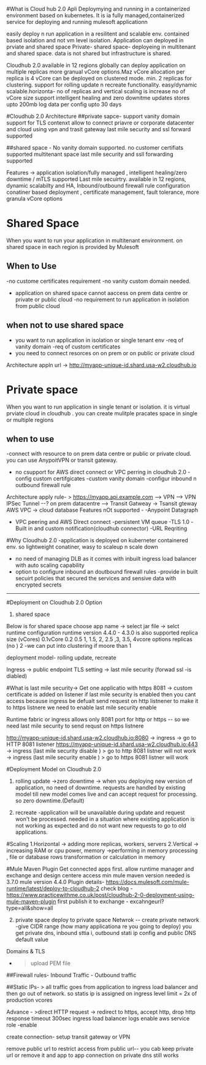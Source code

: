 #What is Cloud hub 2.0
Apli Deploymying and running in a containerized environment based on kubernetes. It is ia fully managed,containerized service for deploying and running mulesoft applicationn

easily deploy n run application in a resilitent and scalable env.
contained based isolation and not vm level isolation.
Application can deployed in prviate and shared space 
Private-
shared space- deployeing in multitenant and shared space. data is not shared but infrastructure is shared.

Cloudhub 2.0 available in 12 regions globally
can deploy application on multiple replicas 
more granual vCore options.Maz vCore allocation per replica is 4 vCore
can be deployed on clustered mode. min. 2 replicas for clustering.
support for rolling update n recreate functionality.
easy/dynamic scalable.horizonta- no of replicas and vertical scaling is increase no of vCore size
support intelligent healing and zero downitme updates
stores upto 200mb log data per config upto 30 days

#Cloudhub 2.0 Architecture
##private sapce-
support vanity domain
support for TLS contenxt
allow to connect priavre or corporate datacenter and cloud using vpn and trasit gateway
last mile security and ssl forward supported

##shared space - No vanity domain supported.
no customer certifiats supported
multitenant space
last mile security and ssll forwarding supported

Features -> application isolation/fully managed , intelligent healing/zero downtime / mTLS supported Last mile secuirtry. available in 12 regions, dynamic scalabilty and HA,
Inbound/outbound firewall rule configuration conatiner based deployment , certificate management, fault tolerance, more granula vCore options


# Shared Space
When you want to run your application in multitenant environment. on shared space in each region is provided by Mulesoft
## When to Use
-no custome certificates requirement
-no vanity custom domain needed.
- application on shared space cannot aaccess on prem data centre or private or public cloud 
-no requirement to run application in isolation from public cloud
## when not to use shared space
- you want to run application in isolation or single tenant env
-req of vanity domain
-req of custom certificates
- you need to connect resorces on on prem or on public or private cloud

Architecture
appln url -> http://myapp-unique-id.shard.usa-w2.cloudhub.io


# Private space
When you want to run application in single tenant or isolation. it is virtual prviate cloud in cloudhub . you can create mulitple pracates space in single or multiple regions
## when to use 
 -connect with resource to on prem data centre or public or private cloud. you can use AnypoitVPN or transit gateway.
- no csupport for AWS direct connect or VPC perring in cloudhub 2.0 
-config custom certifgicates
-custom vanity domain
-configur inbound n outbound firewall rule

Architecture
apply rule- >  https://myapp.api.example.com   --> VPN --> VPN IPSec Tunnel --? on prem datacentre
                                               --> Transit Gatweay  -> Tsansit gteway AWS VPC -> cloud database
Features nOt supported -
-Anypoint Datagraph
- VPC peering and AWS Direct connect
-persistent VM queue
-TLS 1.0
-Built in and custom notification(cloudhub connector)
-URL Reqriting

#Why Cloudhub 2.0 
-application is deployed on kuberneter containered env. so lightweight conatiner, wasy to scaleup n scale down
- no need of managing DLB as it comes with inbuilt ingress load balancer with auto scaling capability
- option to configure inbound an doutbound firewall rules
-provide in built secuirt policies that secured the services and sensive data with encrypted secrets


----------------------------------------------------------------------------------------------------------------------------------------
#Deployment on Cloudhub 2.0
Option 
1. shared space

Below is for shared space
choose app name -> select jar file -> selct runtime configuration 
runtime version 4.4.0  - 4.3.0 is also supported
replica size (vCores) 0.1vCore 0.2 0.5 1, 1.5, 2, 2.5 ,3, 3.5, 4vcore options
replicas (no ) 2  -we can put into clustering if moore than 1

deployment model- rolling update, recreate 

Ingress -> public endpoint
TLS setting -> last mile security (forwad ssl -is diabled)

#What is last mile security->
Get one applicatio with https 8081 -> custom certificate is added on listener  if last mile security is enabled then you cant access because ingress be defualt send request on http listnener
to make it to https listnere we need to enable last mile security enable

Runtime fabric or ingress allows only 8081 port for http or https  -- so we need last mile security to send requst on https listnere

 http://myapp-unique-id.shard.usa-w2.cloudhub.io:8080  -> ingress  -> go to HTTP 8081 listener
 https://myapp-unique-id.shard.usa-w2.cloudhub.io:443 -> ingress (last mile security disable )  > go to http 8081 listner   will not work
                                                      -> ingress (last mile security enable )  > go to https 8081 listner   will work

#Deployment Model on Cloudhub 2.0
1. rolling update  ->zero downtime   -> when you deploying new version of application, no need of downtime.
requests are handled by existing model till new model comes live and can accept request for processing. so zero downtime.(Default)

2. recreate
-application will be unavailable during update and request won't be processed. needed in a situation where existing application is not working as expected and do not want new requests to go to old applications.

#Scaling
1.Horizontal  -> adding more replicas, workers, servers
2.Vertical -> increasing RAM or cpu power, memory  ->performing in memory processing , file or database rows transformation or calculation in memory


#Mule Maven Plugin
Get connected apps first. allow runtime manager and exchange and design centere access
min mule maven version needed is 3.7.0 mule version 4.4.0 
Plugin details- https://docs.mulesoft.com/mule-runtime/latest/deploy-to-cloudhub-2
check blog - https://www.practicewithme.co.uk/post/cloudhub-2-0-deployment-using-mule-maven-plugin
first publish it to exchange - excahngeurl?type=all&show=all

2. private space
deploy to private space
Netwrok -- create private network  -give CIDR range  (how many applicationa re you going to deploy) you get private dns, inbound sttia i, outbound stati ip config and public DNS default value

Domains & TLS
- > upload PEM file

##Firewall rules- 
Inbound Traffic  -
Outbound traffic

##Static IPs- >
all traffic goes from application to ingress load balancer and then go out of network. so statis ip is assigned on ingress level
limit = 2x of production vcores

Advance - >direct HTTP request -> redirect  to https, accept http, drop http
response timeout 300sec
ingress load balancer logs
enable aws service role -enable

create connection- setup transit gateway or VPN

remove public url to restrict access from public url-- you cab keep private url or remove it and app to app connection on private dns still works
